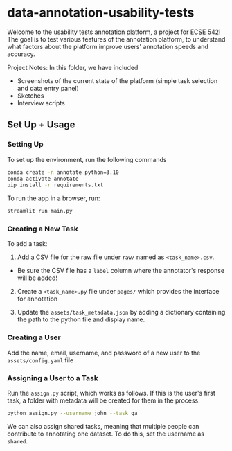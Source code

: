 # data-annotation-usability-tests

Welcome to the usability tests annotation platform, a project for ECSE 542! The goal is to test various features of the annotation platform, to understand what factors about the platform improve users' annotation speeds and accuracy.

Project Notes:
In this folder, we have included
- Screenshots of the current state of the platform (simple task selection and data entry panel)
- Sketches
- Interview scripts

## Set Up + Usage

### Setting Up

To set up the environment, run the following commands

```bash
conda create -n annotate python=3.10
conda activate annotate
pip install -r requirements.txt
```

To run the app in a browser, run:

```bash
streamlit run main.py
```

### Creating a New Task

To add a task:

1. Add a CSV file for the raw file under `raw/` named as `<task_name>.csv`.

* Be sure the CSV file has a `label` column where the annotator's response will be added!

2. Create a `<task_name>.py` file under `pages/` which provides the interface for annotation

3. Update the `assets/task_metadata.json` by adding a dictionary containing the path to the python file and display name.

### Creating a User

Add the name, email, username, and password of a new user to the `assets/config.yaml` file

### Assigning a User to a Task

Run the `assign.py` script, which works as follows. If this is the user's first task, a folder with metadata will be created for them in the process.

```bash
python assign.py --username john --task qa
```

We can also assign shared tasks, meaning that multiple people can contribute to annotating one dataset. To do this, set the username as `shared`.
